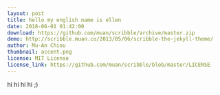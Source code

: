```yaml
---
layout: post
title: hello my english name is ellen
date: 2018-06-01 01:42:00
download: https://github.com/muan/scribble/archive/master.zip
demo: http://scribble.muan.co/2013/05/06/scribble-the-jekyll-theme/
author: Mu-An Chiou
thumbnail: accent.png
license: MIT License
license_link: https://github.com/muan/scribble/blob/master/LICENSE
---
```


hi hi hi hi ;)